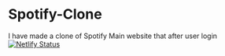 # Spotify-Clone
I have made a clone of Spotify Main website that after user login
[![Netlify Status](https://api.netlify.com/api/v1/badges/39c975f9-f5dc-4413-8cf0-ab4b4ed2b9e4/deploy-status)](https://app.netlify.com/sites/spotify-clonebykartik/deploys)
